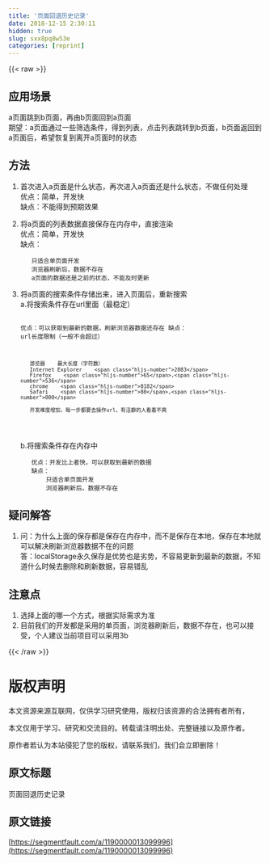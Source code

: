 ```yaml
---
title: '页面回退历史记录' 
date: 2018-12-15 2:30:11
hidden: true
slug: sxx8pq8w53e
categories: [reprint]
---
```


{{< raw >}}

                    
<h2 id="articleHeader0">应用场景</h2>
<p>a页面跳到b页面，再由b页面回到a页面<br>期望：a页面通过一些筛选条件，得到列表，点击列表跳转到b页面，b页面返回到a页面后，希望恢复到离开a页面时的状态</p>
<h2 id="articleHeader1">方法</h2>
<ol>
<li>首次进入a页面是什么状态，再次进入a页面还是什么状态，不做任何处理 <br>   优点：简单，开发快 <br>   缺点：不能得到预期效果</li>
<li>
<p>将a页面的列表数据直接保存在内存中，直接渲染 <br>   优点：简单，开发快 <br>   缺点：</p>
<div class="widget-codetool" style="display:none;">
      <div class="widget-codetool--inner">
      <span class="selectCode code-tool" data-toggle="tooltip" data-placement="top" title="" data-original-title="全选"></span>
      <span type="button" class="copyCode code-tool" data-toggle="tooltip" data-placement="top" data-clipboard-text="   只适合单页面开发
   浏览器刷新后，数据不存在
   a页面的数据还是之前的状态，不能及时更新" title="" data-original-title="复制"></span>
      <span type="button" class="saveToNote code-tool" data-toggle="tooltip" data-placement="top" title="" data-original-title="放进笔记"></span>
      </div>
      </div><pre class="hljs livecodeserver"><code>   只适合单页面开发
   浏览器刷新后，数据不存在
   <span class="hljs-keyword">a</span>页面的数据还是之前的状态，不能及时更新</code></pre>
</li>
<li>
<p>将a页面的搜索条件存储出来，进入页面后，重新搜索<br>   a.将搜索条件存在url里面（最稳定）</p>
<div class="widget-codetool" style="display:none;">
      <div class="widget-codetool--inner">
      <span class="selectCode code-tool" data-toggle="tooltip" data-placement="top" title="" data-original-title="全选"></span>
      <span type="button" class="copyCode code-tool" data-toggle="tooltip" data-placement="top" data-clipboard-text="   优点：可以获取到最新的数据，刷新浏览器数据还存在
   缺点：
       url长度限制（一般不会超过）

       游览器    最大长度（字符数）
       Internet Explorer    2083
       Firefox    65,536
       chrome    8182
       Safari    80,000

       开发难度增加，每一步都要去操作url，有洁癖的人看着不爽
" title="" data-original-title="复制"></span>
      <span type="button" class="saveToNote code-tool" data-toggle="tooltip" data-placement="top" title="" data-original-title="放进笔记"></span>
      </div>
      </div><pre class="hljs lsl"><code>   优点：可以获取到最新的数据，刷新浏览器数据还存在
   缺点：
       url长度限制（一般不会超过）

       游览器    最大长度（字符数）
       Internet Explorer    <span class="hljs-number">2083</span>
       Firefox    <span class="hljs-number">65</span>,<span class="hljs-number">536</span>
       chrome    <span class="hljs-number">8182</span>
       Safari    <span class="hljs-number">80</span>,<span class="hljs-number">000</span>

       开发难度增加，每一步都要去操作url，有洁癖的人看着不爽
</code></pre>
<p>b.将搜索条件存在内存中</p>
<div class="widget-codetool" style="display:none;">
      <div class="widget-codetool--inner">
      <span class="selectCode code-tool" data-toggle="tooltip" data-placement="top" title="" data-original-title="全选"></span>
      <span type="button" class="copyCode code-tool" data-toggle="tooltip" data-placement="top" data-clipboard-text="   优点：开发比上者快，可以获取到最新的数据
   缺点：
       只适合单页面开发
       浏览器刷新后，数据不存在
" title="" data-original-title="复制"></span>
      <span type="button" class="saveToNote code-tool" data-toggle="tooltip" data-placement="top" title="" data-original-title="放进笔记"></span>
      </div>
      </div><pre class="hljs"><code>   优点：开发比上者快，可以获取到最新的数据
   缺点：
       只适合单页面开发
       浏览器刷新后，数据不存在
</code></pre>
</li>
</ol>
<h2 id="articleHeader2">疑问解答</h2>
<ol><li>问：为什么上面的保存都是保存在内存中，而不是保存在本地，保存在本地就可以解决刷新浏览器数据不在的问题<br>   答：localStorage永久保存是优势也是劣势，不容易更新到最新的数据，不知道什么时候去删除和刷新数据，容易错乱</li></ol>
<h2 id="articleHeader3">注意点</h2>
<ol>
<li>选择上面的哪一个方式，根据实际需求为准</li>
<li>目前我们的开发都是采用的单页面，浏览器刷新后，数据不存在，也可以接受，个人建议当前项目可以采用3b</li>
</ol>

                
{{< /raw >}}

# 版权声明
本文资源来源互联网，仅供学习研究使用，版权归该资源的合法拥有者所有，

本文仅用于学习、研究和交流目的。转载请注明出处、完整链接以及原作者。

原作者若认为本站侵犯了您的版权，请联系我们，我们会立即删除！

## 原文标题
页面回退历史记录

## 原文链接
[https://segmentfault.com/a/1190000013099996](https://segmentfault.com/a/1190000013099996)

